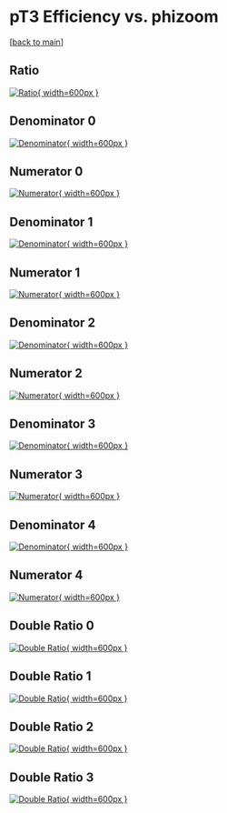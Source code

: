 # pT3 Efficiency vs. phizoom

[[back to main](./)]



## Ratio

[![Ratio](../mtv/var/pT3_loweta_0_0_eff_phizoom.png){ width=600px }](../mtv/var/pT3_loweta_0_0_eff_phizoom.pdf)

## Denominator 0

[![Denominator](../mtv/den/pT3_loweta_0_0_eff_phizoom_den0.png){ width=600px }](../mtv/den/pT3_loweta_0_0_eff_phizoom_den0.pdf)

## Numerator 0

[![Numerator](../mtv/num/pT3_loweta_0_0_eff_phizoom_num0.png){ width=600px }](../mtv/num/pT3_loweta_0_0_eff_phizoom_num0.pdf)

## Denominator 1

[![Denominator](../mtv/den/pT3_loweta_0_0_eff_phizoom_den1.png){ width=600px }](../mtv/den/pT3_loweta_0_0_eff_phizoom_den1.pdf)

## Numerator 1

[![Numerator](../mtv/num/pT3_loweta_0_0_eff_phizoom_num1.png){ width=600px }](../mtv/num/pT3_loweta_0_0_eff_phizoom_num1.pdf)

## Denominator 2

[![Denominator](../mtv/den/pT3_loweta_0_0_eff_phizoom_den2.png){ width=600px }](../mtv/den/pT3_loweta_0_0_eff_phizoom_den2.pdf)

## Numerator 2

[![Numerator](../mtv/num/pT3_loweta_0_0_eff_phizoom_num2.png){ width=600px }](../mtv/num/pT3_loweta_0_0_eff_phizoom_num2.pdf)

## Denominator 3

[![Denominator](../mtv/den/pT3_loweta_0_0_eff_phizoom_den3.png){ width=600px }](../mtv/den/pT3_loweta_0_0_eff_phizoom_den3.pdf)

## Numerator 3

[![Numerator](../mtv/num/pT3_loweta_0_0_eff_phizoom_num3.png){ width=600px }](../mtv/num/pT3_loweta_0_0_eff_phizoom_num3.pdf)

## Denominator 4

[![Denominator](../mtv/den/pT3_loweta_0_0_eff_phizoom_den4.png){ width=600px }](../mtv/den/pT3_loweta_0_0_eff_phizoom_den4.pdf)

## Numerator 4

[![Numerator](../mtv/num/pT3_loweta_0_0_eff_phizoom_num4.png){ width=600px }](../mtv/num/pT3_loweta_0_0_eff_phizoom_num4.pdf)

## Double Ratio 0

[![Double Ratio](../mtv/ratio/pT3_loweta_0_0_eff_phizoom_ratio0.png){ width=600px }](../mtv/ratio/pT3_loweta_0_0_eff_phizoom_ratio0.pdf)

## Double Ratio 1

[![Double Ratio](../mtv/ratio/pT3_loweta_0_0_eff_phizoom_ratio1.png){ width=600px }](../mtv/ratio/pT3_loweta_0_0_eff_phizoom_ratio1.pdf)

## Double Ratio 2

[![Double Ratio](../mtv/ratio/pT3_loweta_0_0_eff_phizoom_ratio2.png){ width=600px }](../mtv/ratio/pT3_loweta_0_0_eff_phizoom_ratio2.pdf)

## Double Ratio 3

[![Double Ratio](../mtv/ratio/pT3_loweta_0_0_eff_phizoom_ratio3.png){ width=600px }](../mtv/ratio/pT3_loweta_0_0_eff_phizoom_ratio3.pdf)

